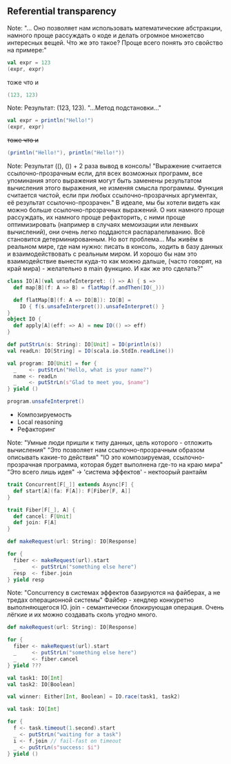 ## Referential transparency

Note: "... Оно позволяет нам использовать математические абстракции, намного проще рассуждать о коде и делать огромное множетсво интересных вещей. Что же это такое? Проще всего понять это свойство на примере:"


```scala
val expr = 123
(expr, expr)
```
тоже что и
```scala
(123, 123)
```
Note: Результат: (123, 123). "...Метод подстановки..."


```scala
val expr = println("Hello!")
(expr, expr)
```
~~тоже что и~~
```scala
(println("Hello!"), println("Hello!"))
```

Note: Результат ((), ()) + 2 раза вывод в консоль!
"Выражение считается ссылочно-прозрачным если, для всех возможных программ, все упоминания этого выражения могут быть заменены результатом вычисления этого выражения, не изменяя смысла программы. Функция считается чистой, если при любых ссылочно-прозрачных аргументах, её результат ссылочно-прозрачен."
В идеале, мы бы хотели видеть как можно больше ссылочно-прозрачных выражений. О них намного проще рассуждать, их намного проще рефакторить, с ними проще оптимизировать (например в случаях мемоизации или ленвыих вычислений), они очень легко поддаются распаралеливанию. Всё становится детерминированным. Но вот проблема... Мы живём в реальном мире, где нам нужно: писать в консоль, ходить в базу данных и взаимодействовать с реальным миром. И хорошо бы нам это взаимодействие вынести куда-то как можно дальше, (часто говорят, на край мира) - желательно в main функцию. И как же это сделать?"


```scala
class IO[A](val unsafeInterpret: () => A) { s =>
  def map[B](f: A => B) = flatMap(f.andThen(IO(_)))

  def flatMap[B](f: A => IO[B]): IO[B] = 
    IO { f(s.unsafeInterpret()).unsafeInterpret() }
}
object IO {
  def apply[A](eff: => A) = new IO(() => eff)
}
```


```scala
def putStrLn(s: String): IO[Unit] = IO(println(s))
val readLn: IO[String] = IO(scala.io.StdIn.readLine())
```
```scala
val program: IO[Unit] = for {
  _    <- putStrLn("Hello, what is your name?")
  name <- readLn
  _    <- putStrLn(s"Glad to meet you, $name")
} yield ()
```
<!-- .element: class="fragment" data-fragment-index="1" -->
```scala
program.unsafeInterpret()
```
<!-- .element: class="fragment" data-fragment-index="2" -->
- <!-- .element: class="fragment" data-fragment-index="3" --> Композируемость
- <!-- .element: class="fragment" data-fragment-index="4" --> Local reasoning
- <!-- .element: class="fragment" data-fragment-index="5" --> Рефакторинг

Note: "Умные люди пришли к типу данных, цель которого - отложить вычисления"
"Это позволяет нам ссылочно-прозрачным образом описывать какие-то действия"
"IO это композируемая, ссылочно-прозрачная программа, которая будет выполнена где-то на краю мира"
"Это всего лишь идея" -> 'система эффектов' - нектоорый рантайм


```scala
trait Concurrent[F[_]] extends Async[F] {
  def start[A](fa: F[A]): F[Fiber[F, A]]
}

trait Fiber[F[_], A] {
  def cancel: F[Unit]
  def join: F[A]
}
```
```scala
def makeRequest(url: String): IO[Response]

for {
  fiber <- makeRequest(url).start
  _     <- putStrLn("something else here")
  resp  <- fiber.join
} yield resp

```
<!-- .element: class="fragment" data-fragment-index="1" -->

Note: "Concurrency в системах эффектов базируются на файберах, а не тредах операционной системы"
Файбер - хендлер конкуретно выполняющегося IO. join - семантически блокирующая операция.
Очень лёгкие и их можно создавать сколь угодно много.


```scala
def makeRequest(url: String): IO[Response]

for {
  fiber <- makeRequest(url).start
  _     <- putStrLn("something else here")
  _     <- fiber.cancel
} yield ???
```
```scala
val task1: IO[Int]
val task2: IO[Boolean]

val winner: Either[Int, Boolean] = IO.race(task1, task2)
```
<!-- .element: class="fragment" data-fragment-index="1" -->
```scala
val task: IO[Int]

for {
  f <- task.timeout(1.second).start
  _ <- putStrLn("waiting for a task")
  i <- f.join // fail-fast on timeout
  _ <- puStrLn(s"success: $i")
} yield ()
```
<!-- .element: class="fragment" data-fragment-index="2" -->
